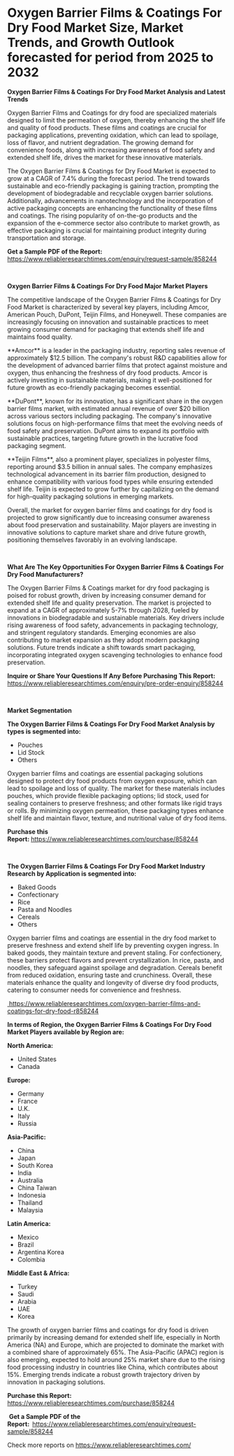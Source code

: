 <p><h1>Oxygen Barrier Films & Coatings For Dry Food Market Size, Market Trends, and Growth Outlook forecasted for period from 2025 to 2032</h1></p><p><strong>Oxygen Barrier Films & Coatings For Dry Food Market Analysis and Latest Trends</strong></p>
<p><p>Oxygen Barrier Films and Coatings for dry food are specialized materials designed to limit the permeation of oxygen, thereby enhancing the shelf life and quality of food products. These films and coatings are crucial for packaging applications, preventing oxidation, which can lead to spoilage, loss of flavor, and nutrient degradation. The growing demand for convenience foods, along with increasing awareness of food safety and extended shelf life, drives the market for these innovative materials.</p><p>The Oxygen Barrier Films & Coatings for Dry Food Market is expected to grow at a CAGR of 7.4% during the forecast period. The trend towards sustainable and eco-friendly packaging is gaining traction, prompting the development of biodegradable and recyclable oxygen barrier solutions. Additionally, advancements in nanotechnology and the incorporation of active packaging concepts are enhancing the functionality of these films and coatings. The rising popularity of on-the-go products and the expansion of the e-commerce sector also contribute to market growth, as effective packaging is crucial for maintaining product integrity during transportation and storage.</p></p>
<p><strong>Get a Sample PDF of the Report:&nbsp;</strong> <a href="https://www.reliableresearchtimes.com/enquiry/request-sample/858244?utm_campaign=2457&utm_medium=2&utm_source=Github&utm_content=ia&utm_term=14022025&utm_id=oxygen-barrier-films-coatings-for-dry-food">https://www.reliableresearchtimes.com/enquiry/request-sample/858244</a></p>
<p>&nbsp;</p>
<p><strong>Oxygen Barrier Films & Coatings For Dry Food Major Market Players</strong></p>
<p><p>The competitive landscape of the Oxygen Barrier Films & Coatings for Dry Food Market is characterized by several key players, including Amcor, American Pouch, DuPont, Teijin Films, and Honeywell. These companies are increasingly focusing on innovation and sustainable practices to meet growing consumer demand for packaging that extends shelf life and maintains food quality.</p><p>**Amcor** is a leader in the packaging industry, reporting sales revenue of approximately $12.5 billion. The company's robust R&D capabilities allow for the development of advanced barrier films that protect against moisture and oxygen, thus enhancing the freshness of dry food products. Amcor is actively investing in sustainable materials, making it well-positioned for future growth as eco-friendly packaging becomes essential.</p><p>**DuPont**, known for its innovation, has a significant share in the oxygen barrier films market, with estimated annual revenue of over $20 billion across various sectors including packaging. The company's innovative solutions focus on high-performance films that meet the evolving needs of food safety and preservation. DuPont aims to expand its portfolio with sustainable practices, targeting future growth in the lucrative food packaging segment.</p><p>**Teijin Films**, also a prominent player, specializes in polyester films, reporting around $3.5 billion in annual sales. The company emphasizes technological advancement in its barrier film production, designed to enhance compatibility with various food types while ensuring extended shelf life. Teijin is expected to grow further by capitalizing on the demand for high-quality packaging solutions in emerging markets.</p><p>Overall, the market for oxygen barrier films and coatings for dry food is projected to grow significantly due to increasing consumer awareness about food preservation and sustainability. Major players are investing in innovative solutions to capture market share and drive future growth, positioning themselves favorably in an evolving landscape.</p></p>
<p>&nbsp;</p>
<p><strong>What Are The Key Opportunities For Oxygen Barrier Films & Coatings For Dry Food Manufacturers?</strong></p>
<p><p>The Oxygen Barrier Films & Coatings market for dry food packaging is poised for robust growth, driven by increasing consumer demand for extended shelf life and quality preservation. The market is projected to expand at a CAGR of approximately 5-7% through 2028, fueled by innovations in biodegradable and sustainable materials. Key drivers include rising awareness of food safety, advancements in packaging technology, and stringent regulatory standards. Emerging economies are also contributing to market expansion as they adopt modern packaging solutions. Future trends indicate a shift towards smart packaging, incorporating integrated oxygen scavenging technologies to enhance food preservation.</p></p>
<p><strong>Inquire or Share Your Questions If Any Before Purchasing This Report:</strong> <a href="https://www.reliableresearchtimes.com/enquiry/pre-order-enquiry/858244?utm_campaign=2457&utm_medium=2&utm_source=Github&utm_content=ia&utm_term=14022025&utm_id=oxygen-barrier-films-coatings-for-dry-food">https://www.reliableresearchtimes.com/enquiry/pre-order-enquiry/858244</a></p>
<p>&nbsp;</p>
<p><strong>Market Segmentation</strong></p>
<p><strong>The Oxygen Barrier Films & Coatings For Dry Food Market Analysis by types is segmented into:</strong></p>
<p><ul><li>Pouches</li><li>Lid Stock</li><li>Others</li></ul></p>
<p><p>Oxygen barrier films and coatings are essential packaging solutions designed to protect dry food products from oxygen exposure, which can lead to spoilage and loss of quality. The market for these materials includes pouches, which provide flexible packaging options; lid stock, used for sealing containers to preserve freshness; and other formats like rigid trays or rolls. By minimizing oxygen permeation, these packaging types enhance shelf life and maintain flavor, texture, and nutritional value of dry food items.</p></p>
<p><strong>Purchase this Report:&nbsp;</strong><a href="https://www.reliableresearchtimes.com/purchase/858244?utm_campaign=2457&utm_medium=2&utm_source=Github&utm_content=ia&utm_term=14022025&utm_id=oxygen-barrier-films-coatings-for-dry-food">https://www.reliableresearchtimes.com/purchase/858244</a></p>
<p>&nbsp;</p>
<p><strong>The Oxygen Barrier Films & Coatings For Dry Food Market Industry Research by Application is segmented into:</strong></p>
<p><ul><li>Baked Goods</li><li>Confectionary</li><li>Rice</li><li>Pasta and Noodles</li><li>Cereals</li><li>Others</li></ul></p>
<p><p>Oxygen barrier films and coatings are essential in the dry food market to preserve freshness and extend shelf life by preventing oxygen ingress. In baked goods, they maintain texture and prevent staling. For confectionery, these barriers protect flavors and prevent crystallization. In rice, pasta, and noodles, they safeguard against spoilage and degradation. Cereals benefit from reduced oxidation, ensuring taste and crunchiness. Overall, these materials enhance the quality and longevity of diverse dry food products, catering to consumer needs for convenience and freshness.</p></p>
<p><a href="https://www.reliableresearchtimes.com/oxygen-barrier-films-and-coatings-for-dry-food-r858244?utm_campaign=2457&utm_medium=2&utm_source=Github&utm_content=ia&utm_term=14022025&utm_id=oxygen-barrier-films-coatings-for-dry-food">&nbsp;https://www.reliableresearchtimes.com/oxygen-barrier-films-and-coatings-for-dry-food-r858244</a></p>
<p><strong>In terms of Region, the Oxygen Barrier Films & Coatings For Dry Food Market Players available by Region are:</strong></p>
<p>
    <p> <strong> North America: </strong>
        <ul>
            <li>United States</li>
            <li>Canada</li>
        </ul>
        </p> 
    <p> <strong> Europe: </strong>
        <ul>
            <li>Germany</li>
            <li>France</li>
            <li>U.K.</li>
            <li>Italy</li>
            <li>Russia</li>
        </ul>
        </p> 
    <p> <strong> Asia-Pacific: </strong>
        <ul>
            <li>China</li>
            <li>Japan</li>
            <li>South Korea</li>
            <li>India</li>
            <li>Australia</li>
            <li>China Taiwan</li>
            <li>Indonesia</li>
            <li>Thailand</li>
            <li>Malaysia</li>
        </ul>
        </p> 
    <p> <strong> Latin America: </strong>
        <ul>
            <li>Mexico</li>
            <li>Brazil</li>
            <li>Argentina Korea</li>
            <li>Colombia</li>
        </ul>
        </p> 
    <p> <strong> Middle East & Africa: </strong>
        <ul>
            <li>Turkey</li>
            <li>Saudi</li>
            <li>Arabia</li>
            <li>UAE</li>
            <li>Korea</li>
        </ul>
    </p>
    </p>
<p><p>The growth of oxygen barrier films and coatings for dry food is driven primarily by increasing demand for extended shelf life, especially in North America (NA) and Europe, which are projected to dominate the market with a combined share of approximately 65%. The Asia-Pacific (APAC) region is also emerging, expected to hold around 25% market share due to the rising food processing industry in countries like China, which contributes about 15%. Emerging trends indicate a robust growth trajectory driven by innovation in packaging solutions.</p></p>
<p><strong>Purchase this Report: </strong><a href="https://www.reliableresearchtimes.com/purchase/858244?utm_campaign=2457&utm_medium=2&utm_source=Github&utm_content=ia&utm_term=14022025&utm_id=oxygen-barrier-films-coatings-for-dry-food">https://www.reliableresearchtimes.com/purchase/858244</a></p>
<p>&nbsp;<strong>Get a Sample PDF of the Report:&nbsp;&nbsp;</strong><a href="https://www.reliableresearchtimes.com/enquiry/request-sample/858244?utm_campaign=2457&utm_medium=2&utm_source=Github&utm_content=ia&utm_term=14022025&utm_id=oxygen-barrier-films-coatings-for-dry-food">https://www.reliableresearchtimes.com/enquiry/request-sample/858244</a></p>
<p><strong></strong></p>
<p>Check more reports on <a href="https://www.reliableresearchtimes.com/?utm_campaign=2457&utm_medium=2&utm_source=Github&utm_content=ia&utm_term=14022025&utm_id=oxygen-barrier-films-coatings-for-dry-food">https://www.reliableresearchtimes.com/</a></p>